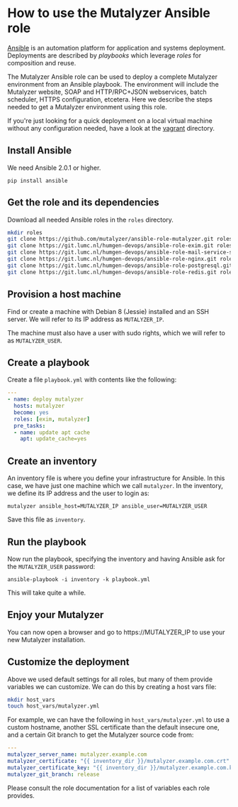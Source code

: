 How to use the Mutalyzer Ansible role
=====================================

[Ansible](http://www.ansible.com/) is an automation platform for application
and systems deployment. Deployments are described by *playbooks* which
leverage *roles* for composition and reuse.

The Mutalyzer Ansible role can be used to deploy a complete Mutalyzer
environment from an Ansible playbook. The environment will include the
Mutalyzer website, SOAP and HTTP/RPC+JSON webservices, batch scheduler, HTTPS
configuration, etcetera. Here we describe the steps needed to get a Mutalyzer
environment using this role.

If you're just looking for a quick deployment on a local virtual machine
without any configuration needed, have a look at the [vagrant](vagrant)
directory.


Install Ansible
---------------

We need Ansible 2.0.1 or higher.

    pip install ansible


Get the role and its dependencies
---------------------------------

Download all needed Ansible roles in the `roles` directory.

```bash
mkdir roles
git clone https://github.com/mutalyzer/ansible-role-mutalyzer.git roles/mutalyzer
git clone https://git.lumc.nl/humgen-devops/ansible-role-exim.git roles/exim
git clone https://git.lumc.nl/humgen-devops/ansible-role-mail-service-status.git roles/mail-service-status
git clone https://git.lumc.nl/humgen-devops/ansible-role-nginx.git roles/nginx
git clone https://git.lumc.nl/humgen-devops/ansible-role-postgresql.git roles/postgresql
git clone https://git.lumc.nl/humgen-devops/ansible-role-redis.git roles/redis
```


Provision a host machine
------------------------

Find or create a machine with Debian 8 (Jessie) installed and an SSH
server. We will refer to its IP address as `MUTALYZER_IP`.

The machine must also have a user with sudo rights, which we will refer to as
`MUTALYZER_USER`.


Create a playbook
-----------------

Create a file `playbook.yml` with contents like the following:

```yml
---
- name: deploy mutalyzer
  hosts: mutalyzer
  become: yes
  roles: [exim, mutalyzer]
  pre_tasks:
  - name: update apt cache
    apt: update_cache=yes
```


Create an inventory
-------------------

An inventory file is where you define your infrastructure for Ansible. In this
case, we have just one machine which we call `mutalyzer`. In the inventory, we
define its IP address and the user to login as:

    mutalyzer ansible_host=MUTALYZER_IP ansible_user=MUTALYZER_USER

Save this file as `inventory`.


Run the playbook
----------------

Now run the playbook, specifying the inventory and having Ansible ask for the
`MUTALYZER_USER` password:

    ansible-playbook -i inventory -k playbook.yml

This will take quite a while.


Enjoy your Mutalyzer
--------------------

You can now open a browser and go to https://MUTALYZER_IP to use your new
Mutalyzer installation.


Customize the deployment
------------------------

Above we used default settings for all roles, but many of them provide
variables we can customize. We can do this by creating a host vars file:

```bash
mkdir host_vars
touch host_vars/mutalyzer.yml
```

For example, we can have the following in `host_vars/mutalyzer.yml` to use a
custom hostname, another SSL certificate than the default insecure one, and a
certain Git branch to get the Mutalyzer source code from:

```yml
---
mutalyzer_server_name: mutalyzer.example.com
mutalyzer_certificate: "{{ inventory_dir }}/mutalyzer.example.com.crt"
mutalyzer_certificate_key: "{{ inventory_dir }}/mutalyzer.example.com.key"
mutalyzer_git_branch: release
```

Please consult the role documentation for a list of variables each role
provides.
